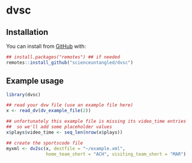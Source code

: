 
<!-- README.md is generated from README.Rmd. Please edit that file -->

# dvsc

<!-- badges: start -->

<!-- badges: end -->

## Installation

You can install from [GitHub](https://github.com/) with:

``` r
## install.packages("remotes") ## if needed
remotes::install_github("scienceuntangled/dvsc")
```

## Example usage

``` r
library(dvsc)

## read your dvw file (use an example file here)
x <- read_dv(dv_example_file(2))

## unfortunately this example file is missing its video_time entries
##  so we'll add some placeholder values
x$plays$video_time <- seq_len(nrow(x$plays))

## create the sportscode file
myxml <- dv2sc(x, destfile = "~/example.xml",
               home_team_short = "ACH", visiting_team_short = "MAR")
```
